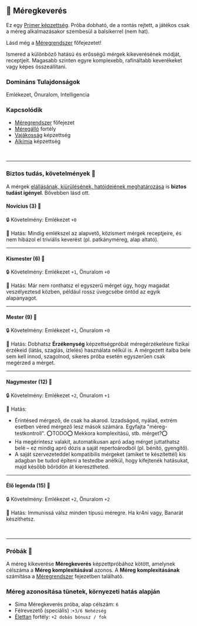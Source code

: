 ## 🔵 Méregkeverés

Ez egy [Primer képzettség](../017_primer_szekunder_ismeretek.md). Próba dobható, de a rontás rejtett, a játékos csak a méreg alkalmazásakor szembesül a balsikerrel (nem hat). 

Lásd még a [Méregrendszer](../150_meregrendszer.md) főfejezetet!

Ismered a különböző hatású és erősségű mérgek kikeverésének módját, receptjeit. Magasabb szinten egyre komplexebb, rafináltabb keverékeket vagy képes összeállítani.

### Domináns Tulajdonságok

Emlékezet, Önuralom, Intelligencia

### Kapcsolódik

- [Méregrendszer](../150_meregrendszer.md) főfejezet
- [Méregálló](../fortelyok.altalanos/meregallo.md) fortély
- [Vajákosság](../kepzettsegek.szekunder/vajakossag.md) képzettség
- [Alkímia](../kepzettsegek.szekunder/alkimia.md) képzettség
 
<br />

---
### Biztos tudás, követelmények 📖

A mérgek [elállásának, kiürülésének, hatóidejének meghatározása](../151_meregkeveres_szabalyai.md#3-el%C3%A1ll%C3%A1s--ki%C3%BCr%C3%BCl%C3%A9s) is **biztos tudást igényel**. Bővebben lásd ott.

#### Novícius (3) 📖

🔒 Követelmény: Emlékezet `+0`

🌟 Hatás: Mindig emlékszel az alapvető, közismert mérgek receptjeire, és nem hibázol el triviális keverést (pl. patkányméreg, alap altató).

---
#### Kismester (6) 📖

🔒 Követelmény: Emlékezet `+1`, Önuralom `+0`

🌟 Hatás: Már nem ronthatsz el egyszerű mérget úgy, hogy magadat veszélyeztesd közben, például rossz üvegcsébe öntöd az egyik alapanyagot.

---
#### Mester (9) 📖

🔒 Követelmény: Emlékezet `+1`, Önuralom `+0`

🌟 Hatás:  Dobhatsz **Érzékenység** képzettségpróbát méregérzékelésre fizikai érzékeid (látás, szaglás, ízlelés) használata nélkül is. A mérgezett italba bele sem kell innod, szagolnod, sikeres próba esetén egyszerűen csak megérzed a mérget.

---
#### Nagymester (12) 📖

🔒 Követelmény:  Emlékezet `+2`, Önuralom `+1`

🌟 Hatás:
- Érintésed mérgező, de csak ha akarod. Izzadságod, nyálad, extrém esetben véred mérgező lesz mások számára. Egyfajta "méreg-testkontroll". ⭕TODO⭕ Mekkora komplexitású, stb. mérget?⭕
- Ha megérintesz valakit, automatikusan apró adag mérget juttathatsz belé – ez mindig apró dózis a saját repertoárodból (pl. bénító, gyengítő).
- A saját szervezeteddel kompatibilis mérgeket (amiket te készítettél) kis adagban be tudod építeni a testedbe anélkül, hogy kifejtenék hatásukat, majd később bőrödön át kieresztheted.

---
#### Élő legenda (15) 📖

🔒 Követelmény: Emlékezet `+2`, Önuralom `+2`

🌟 Hatás: Immunissá válsz minden típusú méregre. Ha kr4ni vagy, Banarát készithetsz.

<br />

---
### Próbák 🎲

A méreg kikeverése **Méregkeverés** képzettpróbához kötött, amelynek célszáma a **Méreg komplexitásával** azonos. A **Méreg komplexitásának** számítása a [Méregrendszer](../150_meregrendszer.md) fejezetben található.

### Méreg azonosítása tünetek, környezeti hatás alapján

- Sima Méregkeverés próba, alap célszám: `6`
- Félrevezető (speciális) :`+3/6 Nehézség`
- [Élettan](../fortelyok.altalanos/elettan.md) fortély: `+2 dobás bónusz / fok`
